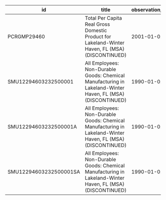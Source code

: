 | id                     | title                                                                                                      | observation_start   | observation_end   |
|------------------------|------------------------------------------------------------------------------------------------------------|---------------------|-------------------|
| PCRGMP29460            | Total Per Capita Real Gross Domestic Product for Lakeland-Winter Haven, FL (MSA) (DISCONTINUED)            | 2001-01-01          | 2017-01-01        |
| SMU12294603232500001   | All Employees: Non-Durable Goods: Chemical Manufacturing in Lakeland-Winter Haven, FL (MSA) (DISCONTINUED) | 1990-01-01          | 2013-12-01        |
| SMU12294603232500001A  | All Employees: Non-Durable Goods: Chemical Manufacturing in Lakeland-Winter Haven, FL (MSA) (DISCONTINUED) | 1990-01-01          | 2012-01-01        |
| SMU12294603232500001SA | All Employees: Non-Durable Goods: Chemical Manufacturing in Lakeland-Winter Haven, FL (MSA) (DISCONTINUED) | 1990-01-01          | 2013-12-01        |